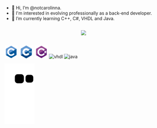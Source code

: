 - 👋 Hi, I’m @notcarolinna.
- 👀 I'm interested in evolving professionally as a back-end developer.
- 🌱 I’m currently learning C++, C#, VHDL and Java.

### 




##

<div align="center">

  <img height="120em" src="https://github-readme-stats.vercel.app/api/top-langs/?username=notcarolinna&layout=compact&langs_count=7&theme=jolly"/>
</div>

  
 ##

<img src="https://raw.githubusercontent.com/devicons/devicon/master/icons/c/c-original.svg" alt="C" widtf="40" height="40" style="max-width:100%;margin: 0 2px;"></img>
<img src="https://raw.githubusercontent.com/devicons/devicon/master/icons/cplusplus/cplusplus-original.svg" alt="Cpp" widtf="40" height="40" style="max-width:100%;margin: 0 2px;"></img>
<img src="https://raw.githubusercontent.com/devicons/devicon/master/icons/csharp/csharp-original.svg" alt="C#" widtf="40" height="40" style="max-width:100%;margin: 0 2px;"></img><img src="https://cdn.icon-icons.com/icons2/2107/PNG/512/file_type_vhdl_icon_130091.png" alt="vhdl" widtf="40" height="40" style="max-width:100%;margin: 0 2px;"/></img><img src="https://cdn.jsdelivr.net/gh/devicons/devicon/icons/java/java-plain.svg" alt="java" widtf="40" height="40" style="max-width:100%;margin: 0 2px;"/></img>


 
  ![Snake animation](https://github.com/rafaballerini/rafaballerini/blob/output/github-contribution-grid-snake.svg)
 
</div>
